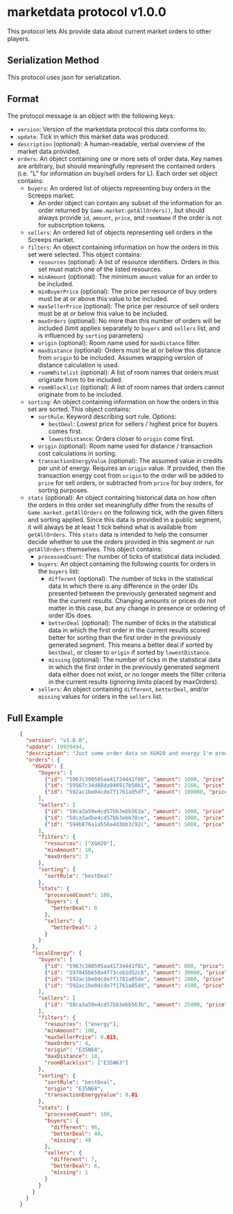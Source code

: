 # marketdata protocol v1.0.0

This protocol lets AIs provide data about current market orders to other players.

## Serialization Method

This protocol uses json for serialization.

## Format

The protocol message is an object with the following keys:

* `version`: Version of the marketdata protocol this data conforms to.
* `update`: Tick in which this market data was produced.
* `description` (optional): A human-readable, verbal overview of the market data provided.
* `orders`: An object containing one or more sets of order data. Key names are arbitrary, but should meaningfully represent the contained orders (i.e. "L" for information on buy/sell orders for L). Each order set object contains:
    * `buyers`: An ordered list of objects representing buy orders in the Screeps market.
        * An order object can contain any subset of the information for an order returned by `Game.market.getAllOrders()`, but should always provide `id`, `amount`, `price`, and `roomName` if the order is not for subscription tokens.
    * `sellers`: An ordered list of objects representing sell orders in the Screeps market.
    * `filters`: An object containing information on how the orders in this set were selected. This object contains:
        * `resources` (optional): A list of resource identifiers. Orders in this set must match one of the listed resources.
        * `minAmount` (optional): The minimum `amount` value for an order to be included.
        * `minBuyerPrice` (optional): The price per resource of buy orders must be at or above this value to be included.
        * `maxSellerPrice` (optional): The price per resource of sell orders must be at or below this value to be included.
        * `maxOrders` (optional): No more than this number of orders will be included (limit applies separately to `buyers` and `sellers` list, and is influenced by `sorting` parameters)
        * `origin` (optional): Room name used for `maxDistance` filter.
        * `maxDistance` (optional): Orders must be at or below this distance from `origin` to be included. Assumes wrapping version of distance calculation is used.
        * `roomWhitelist` (optional): A list of room names that orders must originate from to be included.
        * `roomBlacklist` (optional): A list of room names that orders cannot originate from to be included.
    * `sorting`: An object containing information on how the orders in this set are sorted. This object contains:
        * `sortRule`: Keyword describing sort rule. Options:
            * `bestDeal`: Lowest price for sellers / highest price for buyers comes first.
            * `lowestDistance`: Orders closer to `origin` come first.
        * `origin` (optional): Room name used for distance / transaction cost calculations in sorting.
        * `transactionEnergyValue` (optional): The assumed value in credits per unit of energy. Requires an `origin` value. If provided, then the transaction energy cost from `origin` to the order will be added to `price` for sell orders, or subtracted from `price` for buy orders, for sorting purposes.
    * `stats` (optional): An object containing historical data on how often the orders in this order set meaningfully differ from the results of `Game.market.getAllOrders` on the following tick, with the given filters and sorting applied. Since this data is provided in a public segment, it will always be at least 1 tick behind what is available from `getAllOrders`. This `stats` data is intended to help the consumer decide whether to use the orders provided in this segment or run `getAllOrders` themselves. This object contains:
        * `processedCount`: The number of ticks of statistical data included.
        * `buyers`: An object containing the following counts for orders in the `buyers` list:
            * `different` (optional): The number of ticks in the statistical data in which there is any difference in the order IDs presented between the previously generated segment and the the current results. Changing amounts or prices do not matter in this case, but any change in presence or ordering of order IDs does.
            * `betterDeal` (optional): The number of ticks in the statistical data in which the first order in the current results scored better for sorting than the first order in the previously generated segment. This means a better deal if sorted by `bestDeal`, or closer to `origin` if sorted by `lowestDistance`. 
            * `missing` (optional): The number of ticks in the statistical data in which the first order in the previously generated segment data either does not exist, or no longer meets the filter criteria in the current results (ignoring limits placed by maxOrders).
        * `sellers`: An object containing `different`, `betterDeal`, and/or `missing` values for orders in the `sellers` list.

## Full Example

```json
    {
      "version": "v1.0.0",
      "update": 19939494,
      "description": "Just some order data on XGH2O and energy I'm producing for my friends.",
      "orders": {
        "XGH2O": {
          "buyers": [
            {"id": "5967c300505aa41734441f80", "amount": 1000, "price": 1.552, "roomName": "W53N83"},
            {"id": "59567c34d88da946917b50b1", "amount": 2166, "price": 1.551, "roomName": "E37N69"},
            {"id": "592ac1be04cde7f1761a85df", "amount": 100000, "price": 0.14, "roomName": "W21N91"}
          ],
          "sellers": [
            {"id": "58ca3a59e4cd57bb3ebb563a", "amount": 1000, "price": 1.872, "roomName": "E47N35"},
            {"id": "58ca3adbe4cd57bb3ebb78ce", "amount": 1000, "price": 1.872, "roomName": "W54N53"},
            {"id": "594b876a1a556a4d3bb3c92c", "amount": 5000, "price": 2, "roomName": "E13S56"}
          ],
          "filters": {
            "resources": ["XGH2O"],
            "minAmount": 10,
            "maxOrders": 3
          },
          "sorting": {
            "sortRule": "bestDeal"
          },
          "stats": {
            "processedCount": 100,
            "buyers": {
              "betterDeal": 0
            },
            "sellers": {
              "betterDeal": 2
            }
          }
        },
        "localEnergy": {
          "buyers": [
            {"id": "5967c300505aa41734441f81", "amount": 800, "price": 0.1, "roomName": "E37N68"},
            {"id": "597045b650a4f73ceb1d52c8", "amount": 30000, "price": 0.016, "roomName": "E36N68"},
            {"id": "592ac1be04cde7f1761a85de", "amount": 2000, "price": 0.014, "roomName": "E34N68"},
            {"id": "592ac1be04cde7f1761a85dd", "amount": 4500, "price": 0.015, "roomName": "E41N69"}
          ],
          "sellers": [
            {"id": "58ca3a59e4cd57bb3ebb563b", "amount": 25000, "price": 0.011, "roomName": "E28N72"}
          ],
          "filters": {
            "resources": ["energy"],
            "minAmount": 100,
            "maxSellerPrice": 0.015,
            "maxOrders": 4,
            "origin": "E35N68",
            "maxDistance": 10,
            "roomBlacklist": ["E35N63"]
          },
          "sorting": {
            "sortRule": "bestDeal",
            "origin": "E35N68",
            "transactionEnergyValue": 0.01
          },
          "stats": {
            "processedCount": 100,
            "buyers": {
              "different": 96,
              "betterDeal": 48,
              "missing": 48
            },
            "sellers": {
              "different": 7,
              "betterDeal": 6,
              "missing": 1
            }
          }
        }
      }
    }
```
